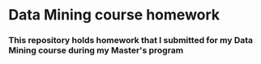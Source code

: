 # Data Mining course homework
### This repository holds homework that I submitted for my Data Mining course during my Master's program
#### 
